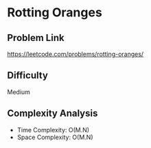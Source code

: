 # Rotting Oranges

## Problem Link 
https://leetcode.com/problems/rotting-oranges/

## Difficulty
Medium

## Complexity Analysis
- Time Complexity: O(M.N)
- Space Complexity: O(M.N)


